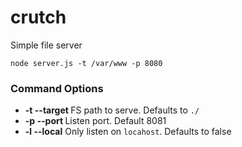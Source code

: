crutch
======
Simple file server

```
node server.js -t /var/www -p 8080
```

### Command Options
* **-t --target <path>** FS path to serve. Defaults to `./`
* **-p --port <number>** Listen port. Default 8081
* **-l --local** Only listen on `locahost`. Defaults to false
